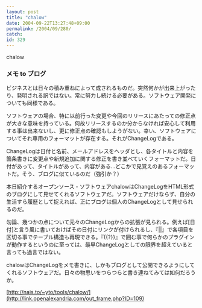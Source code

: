 ```yaml
---
layout: post
title: "chalow"
date: 2004-09-22T13:27:48+09:00
permalink: /2004/09/280/
catch: 
id: 329
---
```

chalow  
<!--more-->

### メモ to ブログ
  

ビジネスとは日々の積み重ねによって成されるものだ。突然何かが出来上がったり、発明される訳ではない。常に努力し続ける必要がある。ソフトウェア開発についても同様である。

  

ソフトウェアの場合、特に以前行った変更や今回のリリースにあたっての修正点が大きな意味を持っている。何故リリースするのか分からなければ安心して利用する事は出来ないし、更に修正点の確認もしようがない。幸い、ソフトウェアについてそれ専用のフォーマットが存在する。それがChangeLogである。

  

ChangeLogは日付と名前、メールアドレスをヘッダとし、各タイトルと内容を箇条書きに変更点や新規追加に関する修正を書き並べていくフォーマットだ。日付があって、タイトルがあって、内容がある…どこかで見覚えのあるフォーマットだ。そう、ブログに似ているのだ（強引か？）

  

本日紹介するオープンソース・ソフトウェアchalowはChangeLogをHTML形式のブログにして見せてくれるソフトウェアだ。ソフトウェアだけならず、自分の生活すら履歴として捉えれば、正にブログは個人のChangeLogとして見せられるのだ。

  

勿論、幾つかの点について元々のChangeLogからの拡張が見られる。例えば[日付]と言う風に書いておけばその日付にリンクが付けられるし、『||』で各項目を区切る事でテーブル構造も再現できる。『{{?}}』で囲む事で何らかのプラグインが動作するというのに至っては、最早ChangeLogとしての限界を超えていると言っても過言ではない。

  

chalowはChangeLogをメモ書きに、しかもブログとして公開できるようにしてくれるソフトウェアだ。日々の物思いをつらつらと書き連ねてみては如何だろうか。

  

[http://nais.to/~yto/tools/chalow/](http://link.openalexandria.com/out_frame.php?ID=109)

